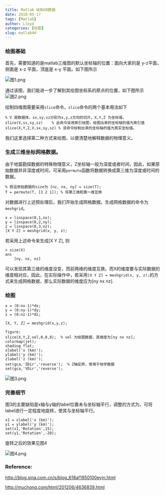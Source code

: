 ```yaml
---
title: Matlab 绘制4D数据
date: 2018-05-17
tags: [Matlab]
author: Lloyd
categories: [绘图]
slug: matlab4d
---
```


### 绘图基础

首先，需要知道的是matlab三维图的默认坐标轴的位置：面向大家的是 y-z平面，侧面是 x-z 平面，顶底是 x-y 平面。如下图所示

<!-- more -->

 ![图1.png](https://upload-images.jianshu.io/upload_images/1703880-12bec1a469b7d182.png?imageMogr2/auto-orient/strip%7CimageView2/2/w/1240)

通过该图，我们能进一步了解到其绘图坐标系的原点的位置，如下图所示
![图2.png](https://upload-images.jianshu.io/upload_images/1703880-88a10ec4da3ef459.png?imageMogr2/auto-orient/strip%7CimageView2/2/w/1240)

绘制四维图需要采用`slice`命令，`slice`命令的两个基本用法如下

```
% V 是数据体，sx,sy,sz分别为x,y,z方向的切片，X,Y,Z 为坐标值。
slice(V,sx,sy,sz)    % 此命令采用索引绘图，绘图出来的坐标轴的值为索引值
slice(X,Y,Z,V,sx,sy,sz) % 该命令绘制出来的坐标轴的值为真实坐标值。
```
我们这里选择第二种方式来绘图，以便清楚地解释数据的物理意义。

### 生成三维坐标网格数据。
由于地震勘探数据的特殊物理意义，Z坐标轴一般为深度或者时间，因此，如果原始数据并非深度或时间，可采用`permute`函数将数据转换成第三维为深度或时间的数据。
```
% 假设原始数据的size为 [nz, nx, ny] = size(T);
T = permute(T, [3 2 1]); % 将第三维和第一维互换
```
对数据进行上述预处理后，我们开始生成网格数据。生成网格数据的命令为`meshgrid`。
```
x = linspace(0,1,nx);
y = linspace(0,2,ny);
z = linspace(0,3,nz);
[X Y Z] = meshgrid(x, y, z);
```
若采用上述命令来生成[X Y Z], 则
```
> size(X)
ans
    [ny, nx, nz]
```
可以发现其第三维的维度没变，而前两维的维度互换。而X的维度要与实际数据的维度相对应，因此，在实际操作中，若采用`[X Y Z] = meshgrid(x, y, z);`的方式来生成网格数据，那么实际数据的维度应为[ny nx nz].

### 绘图

```
x = (0:nx-1)*dx;
y = (0:ny-1)*dy;
z = (0:nz-1)*dz;

[X, Y, Z] = meshgrid(x,y,z);

figure;
slice(X,Y,Z,vel,0,0,8);  % vel 为绘图数据，其维度为[ny nx nz];
colormap(jet);
shading flat;
xlabel('x (km)');
ylabel('y (km)');
zlabel('z (km)');
set(gca,'ZDir','reverse');  % Z轴反转，常用于地学数据
set(gca,'YDir','reverse');
```

![图3.png](https://upload-images.jianshu.io/upload_images/1703880-4c2ef45ea1c431aa.png?imageMogr2/auto-orient/strip%7CimageView2/2/w/1240)

### 完善细节
图3的主要缺陷是x轴与y轴的label位置未与坐标轴平行，调整的方式为，可将label进行一定程度地旋转，使其与坐标轴平行。
```
x1 = xlabel('x (km)');
y1 = ylabel('y (km)');
set(x1,'Rotation',15);
set(y1,'Rotation',-20);
```
旋转之后的效果见图4

![图4.png](https://upload-images.jianshu.io/upload_images/1703880-14f2cb47869ba626.png?imageMogr2/auto-orient/strip%7CimageView2/2/w/1240)

### Reference:
http://blog.sina.com.cn/s/blog_618af1950100eyjn.html

http://muchong.com/html/201206/4636839.html
